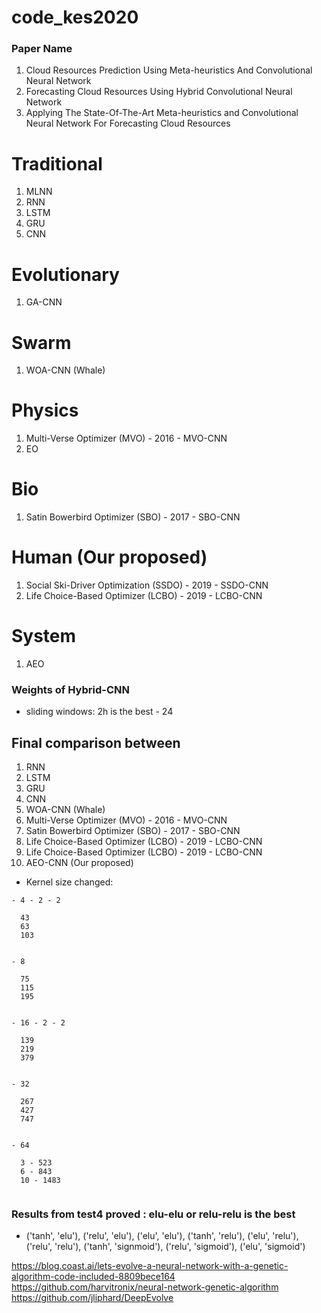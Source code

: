 # code_kes2020


### Paper Name
1. Cloud Resources Prediction Using Meta-heuristics And Convolutional Neural Network 
2. Forecasting Cloud Resources Using Hybrid Convolutional Neural Network 
3. Applying The State-Of-The-Art Meta-heuristics and Convolutional Neural Network For Forecasting Cloud Resources
 

# Traditional 
1. MLNN
2. RNN
3. LSTM
4. GRU
5. CNN

# Evolutionary 
1. GA-CNN

# Swarm 
1. WOA-CNN  (Whale)

# Physics 
1. Multi-Verse Optimizer (MVO) - 2016 - MVO-CNN
2. EO 

# Bio 
1. Satin Bowerbird Optimizer (SBO) - 2017 - SBO-CNN

# Human (Our proposed)
1. Social Ski-Driver Optimization (SSDO) - 2019 - SSDO-CNN
2. Life Choice-Based Optimizer (LCBO) - 2019 - LCBO-CNN

# System
1. AEO 

### Weights of Hybrid-CNN
* sliding windows: 2h is the best - 24


## Final comparison between
1. RNN
2. LSTM
3. GRU
4. CNN
5. WOA-CNN  (Whale)
6. Multi-Verse Optimizer (MVO) - 2016 - MVO-CNN
7. Satin Bowerbird Optimizer (SBO) - 2017 - SBO-CNN
8. Life Choice-Based Optimizer (LCBO) - 2019 - LCBO-CNN
9. Life Choice-Based Optimizer (LCBO) - 2019 - LCBO-CNN
10. AEO-CNN (Our proposed)


* Kernel size changed:
```code 
- 4 - 2 - 2
  
  43
  63
  103
  
  
- 8
  
  75
  115
  195
  
  
- 16 - 2 - 2
  
  139
  219
  379
  
  
- 32 
  
  267
  427
  747
  
  
- 64 
  
  3 - 523
  6 - 843
  10 - 1483


```
### Results from test4 proved : elu-elu or relu-relu is the best
- ('tanh', 'elu'), ('relu', 'elu'), ('elu', 'elu'), ('tanh', 'relu'), ('elu', 'relu'), ('relu', 'relu'), 
('tanh', 'signmoid'), ('relu', 'sigmoid'), ('elu', 'sigmoid')


https://blog.coast.ai/lets-evolve-a-neural-network-with-a-genetic-algorithm-code-included-8809bece164
https://github.com/harvitronix/neural-network-genetic-algorithm
https://github.com/jliphard/DeepEvolve

